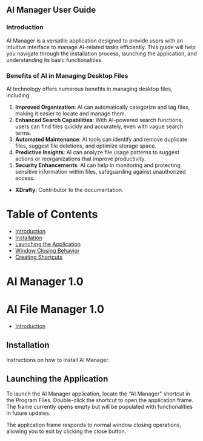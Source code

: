 ## AI Manager User Guide

### Introduction
AI Manager is a versatile application designed to provide users with an intuitive interface to manage AI-related tasks efficiently. This guide will help you navigate through the installation process, launching the application, and understanding its basic functionalities.
### Benefits of AI in Managing Desktop Files
AI technology offers numerous benefits in managing desktop files, including:
1. **Improved Organization**: AI can automatically categorize and tag files, making it easier to locate and manage them.
2. **Enhanced Search Capabilities**: With AI-powered search functions, users can find files quickly and accurately, even with vague search terms.
3. **Automated Maintenance**: AI tools can identify and remove duplicate files, suggest file deletions, and optimize storage space.
4. **Predictive Insights**: AI can analyze file usage patterns to suggest actions or reorganizations that improve productivity.
5. **Security Enhancements**: AI can help in monitoring and protecting sensitive information within files, safeguarding against unauthorized access.
- **XDrafty**: Contributor to the documentation.



# Table of Contents

- [Introduction](topics/introduction.md)
- [Installation](topics/installation.md)
- [Launching the Application](topics/launching.md)
- [Window Closing Behavior](topics/window_closing_behavior.md)
- [Creating Shortcuts](topics/creating_shortcuts.md)


# AI Manager 1.0
# AI File Manager 1.0

- [Introduction](topics/introduction.md)

## Installation

Instructions on how to install AI Manager.

## Launching the Application

To launch the AI Manager application, locate the "AI Manager" shortcut in the Program Files. Double-click the shortcut to open the application frame. The frame currently opens empty but will be populated with functionalities in future updates.

The application frame responds to normal window closing operations, allowing you to exit by clicking the close button.